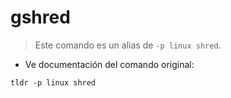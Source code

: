 # gshred

> Este comando es un alias de `-p linux shred`.

- Ve documentación del comando original:

`tldr -p linux shred`
